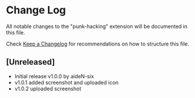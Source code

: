 # Change Log

All notable changes to the "punk-hacking" extension will be documented in this file.

Check [Keep a Changelog](http://keepachangelog.com/) for recommendations on how to structure this file.

## [Unreleased]

- Initial release v1.0.0 by aideN-six
- v1.0.1 added screenshot and uploaded icon
- v1.0.2 uploaded screenshot
